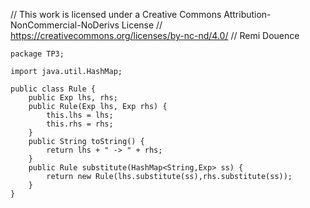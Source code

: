 // This work is licensed under a Creative Commons Attribution-NonCommercial-NoDerivs License
// https://creativecommons.org/licenses/by-nc-nd/4.0/
// Remi Douence
```
package TP3;

import java.util.HashMap;

public class Rule {
	public Exp lhs, rhs;
	public Rule(Exp lhs, Exp rhs) {
		this.lhs = lhs;
		this.rhs = rhs;
	}
	public String toString() {
		return lhs + " -> " + rhs;
	}
	public Rule substitute(HashMap<String,Exp> ss) {
		return new Rule(lhs.substitute(ss),rhs.substitute(ss));
	}
}

```
